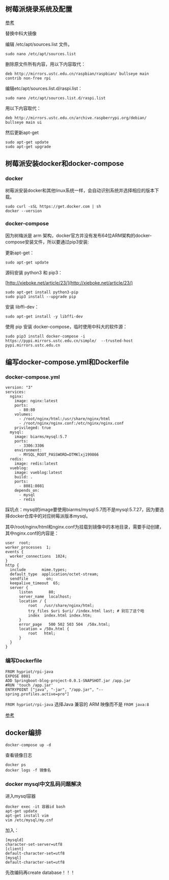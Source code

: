 ## 树莓派烧录系统及配置
[参考](https://mp.weixin.qq.com/s/CHIiVTNdAWU_J_ujDanj0Q)

替换中科大镜像

编辑 /etc/apt/sources.list 文件。
```
sudo nano /etc/apt/sources.list
```

删除原文件所有内容，用以下内容取代：


```
deb http://mirrors.ustc.edu.cn/raspbian/raspbian/ bullseye main contrib non-free rpi
```

编辑etc/apt/sources.list.d/raspi.list：

```
sudo nano /etc/apt/sources.list.d/raspi.list
```

用以下内容取代：
```
deb http://mirrors.ustc.edu.cn/archive.raspberrypi.org/debian/ bullseye main ui
```

然后更新apt-get
```
sudo apt-get update
sudo apt-get upgrade
```

## 树莓派安装docker和docker-compose
### docker 
树莓派安装docker和其他linux系统一样，会自动识别系统并选择相应的版本下载。

```
sudo curl -sSL https://get.docker.com | sh
docker --version
```
### docker-compose

因为树梅派是 arm 架构，docker官方并没有发布64位ARM架构的docker-compose安装文件，所以要通过pip3安装:

更新apt-get：

```
sudo apt-get update
```

源码安装 python3 和 pip3：

[http://xieboke.net/article/23/](http://xieboke.net/article/23/)

```
sudo apt-get install python3-pip
sudo pip3 install --upgrade pip 
```

安装 libffi-dev：

```
sudo apt-get install -y libffi-dev
```

使用 pip 安装 docker-compose，临时使用中科大的软件源：

```
sudo pip3 install docker-compose -i https://pypi.mirrors.ustc.edu.cn/simple/  --trusted-host  pypi.mirrors.ustc.edu.cn
```

## 编写docker-compose.yml和Dockerfile

### docker-compose.yml

```
version: "3"  
services:  
  nginx:  
    image: nginx:latest  
    ports:  
      - 80:80  
    volumes:  
      - /root/nginx/html:/usr/share/nginx/html  
      - /root/nginx/nginx.conf:/etc/nginx/nginx.conf  
    privileged: true  
  mysql:  
    image: biarms/mysql:5.7  
    ports:  
      - 3306:3306  
    environment:  
      - MYSQL_ROOT_PASSWORD=DTMKlxj199866  
  redis:  
    image: redis:latest  
  vueblog:  
    image: vueblog:latest  
    build: .  
    ports:  
      - 8081:8081  
    depends_on:  
      - mysql  
      - redis  
```
踩坑点：mysql的image要使用biarms/mysql:5.7而不是mysql:5.7.27，因为要选择docker仓库中的对应树莓派版本mysql。

其中/root/nginx/html和nginx.conf为挂载到镜像中的本地目录，需要手动创建，其中nginx.conf的内容是：

```
user  root;
worker_processes  1;
events {
  worker_connections  1024;
}
http {
  include       mime.types;
  default_type  application/octet-stream;
  sendfile        on;
  keepalive_timeout  65;
  server {
      listen       80;
      server_name  localhost;
      location / {
          root   /usr/share/nginx/html;
          try_files $uri $uri/ /index.html last; # 别忘了这个哈
          index  index.html index.htm;
      }
      error_page   500 502 503 504  /50x.html;
      location = /50x.html {
          root   html;
      }
  }
}
```
### 编写Dockerfile 

```
FROM hypriot/rpi-java
EXPOSE 8081
ADD Springboot-blog-project-0.0.1-SNAPSHOT.jar /app.jar
#RUN 'touch /app.jar'
ENTRYPOINT ["java", "-jar", "/app.jar", "--spring.profiles.active=pro"]
```
`FROM hypriot/rpi-java` 选择Java 兼容的 ARM 映像而不是 `FROM java:8`

[参考](https://www.kevinhooke.com/2016/06/18/spring-boot-rest-app-in-a-docker-container-on-the-raspberry-pi/)


## docker编排

```
docker-compose up -d
```

查看镜像日志

```
docker ps
docker logs -f 镜像名
```


### docker mysql中文乱码问题解决

进入mysql容器

```
docker exec -it 容器id bash
apt-get update
apt-get install vim
vim /etc/mysql/my.cnf
```

加入：

```
[mysqld]
character-set-server=utf8 
[client]
default-character-set=utf8 
[mysql]
default-character-set=utf8
```
先改编码再create database！！！


